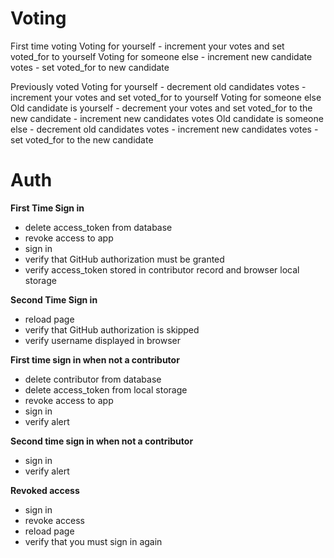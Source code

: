 # Voting

First time voting
  Voting for yourself
    - increment your votes and set voted_for to yourself
  Voting for someone else
    - increment new candidate votes
    - set voted_for to new candidate

Previously voted
  Voting for yourself
    - decrement old candidates votes
    - increment your votes and set voted_for to yourself
  Voting for someone else
    Old candidate is yourself
      - decrement your votes and set voted_for to the new candidate
      - increment new candidates votes
    Old candidate is someone else
      - decrement old candidates votes
      - increment new candidates votes
      - set voted_for to the new candidate

# Auth

**First Time Sign in**
- delete access_token from database
- revoke access to app
- sign in
- verify that GitHub authorization must be granted
- verify access_token stored in contributor record and browser local storage

**Second Time Sign in**
- reload page
- verify that GitHub authorization is skipped
- verify username displayed in browser

**First time sign in when not a contributor**
- delete contributor from database
- delete access_token from local storage
- revoke access to app
- sign in
- verify alert

**Second time sign in when not a contributor**
- sign in
- verify alert

**Revoked access**
- sign in
- revoke access
- reload page
- verify that you must sign in again
